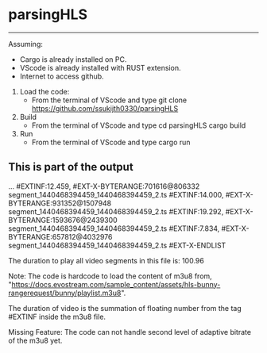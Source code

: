 # parsingHLS
------------
Assuming:
- Cargo is already installed on PC.
- VScode is already installed with RUST extension.
- Internet to access github.

1) Load the code:
    - From the terminal of VScode and type
        git clone https://github.com/ssukijth0330/parsingHLS
2) Build
    - From the terminal of VScode and type
        cd parsingHLS
        cargo build
3) Run
    - From the terminal of VScode and type
        cargo run

This is part of the output
--------------------------
...
#EXTINF:12.459,
#EXT-X-BYTERANGE:701616@806332
segment_1440468394459_1440468394459_2.ts
#EXTINF:14.000,
#EXT-X-BYTERANGE:931352@1507948
segment_1440468394459_1440468394459_2.ts
#EXTINF:19.292,
#EXT-X-BYTERANGE:1593676@2439300
segment_1440468394459_1440468394459_2.ts
#EXTINF:7.834,
#EXT-X-BYTERANGE:657812@4032976
segment_1440468394459_1440468394459_2.ts
#EXT-X-ENDLIST

The duration to play all video segments in this file is: 100.96

Note: 
The code is hardcode to load the content of m3u8 from, 
"https://docs.evostream.com/sample_content/assets/hls-bunny-rangerequest/bunny/playlist.m3u8".

The duration of video is the summation of floating number from the tag #EXTINF inside the m3u8 file.

Missing Feature:
The code can not handle second level of adaptive bitrate of the m3u8 yet.


